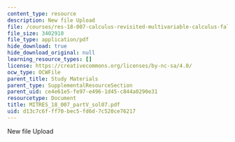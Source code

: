 ```yaml
---
content_type: resource
description: New file Upload
file: /courses/res-18-007-calculus-revisited-multivariable-calculus-fall-2011/d13c7c6fff70bec5fd6d7c520ce76217_MITRES_18_007_partV_sol07.pdf
file_size: 3402910
file_type: application/pdf
hide_download: true
hide_download_original: null
learning_resource_types: []
license: https://creativecommons.org/licenses/by-nc-sa/4.0/
ocw_type: OCWFile
parent_title: Study Materials
parent_type: SupplementalResourceSection
parent_uid: ce4e61e5-fe97-e496-1d45-c844a0290e31
resourcetype: Document
title: MITRES_18_007_partV_sol07.pdf
uid: d13c7c6f-ff70-bec5-fd6d-7c520ce76217
---
```

New file Upload